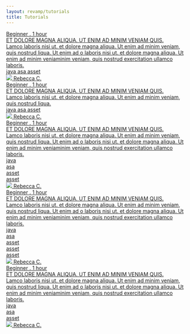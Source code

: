 ```yaml
---
layout: revamp/tutorials
title: Tutorials
---
```

<div id="grid">
<div id="" class="col-lg-6 col-xl-4 mb-3 item guide1 howto1">
<a href="http://google.com">    
<div class="tutorial-content tutorial-content-box">
<div class="tutorial-image mb-3" style="background-image: url('../assets/img/home-video-bg.jpg');">
<div class="tutorial-meta">
    Beginner . 1 hour
</div>    
</div>
<div class="tutorial-title mb-3">ET DOLORE MAGNA ALIQUA.
UT ENIM AD MINIM VENIAM QUIS.</div>
<div class="tutorial-descrition mb-3">Lamco laboris nisi ut. et dolore magna
aliqua. Ut enim ad minim veniam, quis
nostrud liqua. Ut enim ad o laboris nisi
ut. et dolore magna aliqua. Ut enim ad
minim veniaminim veniam, quis nostrud
exercitation ullamco laboris.</div>
<div class="tutorial-tags-container mb-3">
    <span class="tutorial-tag">java</span> <span class="tutorial-tag">asa</span> <span class="tutorial-tag">asset</span>
</div>
<div class="tutorial-presenter">
    <img src="../assets/img/home-video-bg.jpg">
    Rebecca C.
</div>
</div>
</a>
</div>

<div id="" class="col-lg-6 col-xl-4 mb-3 item guide2 howto2">
<a href="http://google.com">    
<div class="tutorial-content tutorial-content-box">
<div class="tutorial-image mb-3" style="background-image: url('../assets/img/home-video-bg.jpg');">
<div class="tutorial-meta">
    Beginner . 1 hour
</div>    
</div>
<div class="tutorial-title mb-3">ET DOLORE MAGNA ALIQUA.
UT ENIM AD MINIM VENIAM QUIS.</div>
<div class="tutorial-descrition mb-3">Lamco laboris nisi ut. et dolore magna
aliqua. Ut enim ad minim veniam, quis
nostrud liqua.</div>
<div class="tutorial-tags-container mb-3">
    <span class="tutorial-tag">java</span> <span class="tutorial-tag">asa</span> <span class="tutorial-tag">asset</span>
</div>
<div class="tutorial-presenter">
    <img src="../assets/img/home-video-bg.jpg">
    Rebecca C.
</div>
</div>
</a>
</div>

<div id="" class="col-lg-6 col-xl-4 mb-3 item guide3 howto3">
<a href="http://google.com">    
<div class="tutorial-content tutorial-content-box">
<div class="tutorial-image mb-3" style="background-image: url('../assets/img/home-video-bg.jpg');">
<div class="tutorial-meta">
    Beginner . 1 hour
</div>    
</div>
<div class="tutorial-title mb-3">ET DOLORE MAGNA ALIQUA.
UT ENIM AD MINIM VENIAM QUIS.</div>
<div class="tutorial-descrition mb-3">Lamco laboris nisi ut. et dolore magna
aliqua. Ut enim ad minim veniam, quis
nostrud liqua. Ut enim ad o laboris nisi
ut. et dolore magna aliqua. Ut enim ad
minim veniaminim veniam, quis nostrud
exercitation ullamco laboris.</div>
<div class="tutorial-tags-container mb-3">
    <div class="tutorial-tag">java</div> 
    <div class="tutorial-tag">asa</div> 
    <div class="tutorial-tag">asset</div>
    <div class="tutorial-tag">asset</div>
</div>
<div class="tutorial-presenter">
    <img src="../assets/img/home-video-bg.jpg">
    Rebecca C.
</div>
</div>
</a>
</div>

<div id="" class="col-lg-6 col-xl-4 mb-3 item guide4 howto4">
<a href="http://google.com">    
<div class="tutorial-content tutorial-content-box">
<div class="tutorial-image mb-3" style="background-image: url('../assets/img/home-video-bg.jpg');">
<div class="tutorial-meta">
    Beginner . 1 hour
</div>    
</div>
<div class="tutorial-title mb-3">ET DOLORE MAGNA ALIQUA.
UT ENIM AD MINIM VENIAM QUIS.</div>
<div class="tutorial-descrition mb-3">Lamco laboris nisi ut. et dolore magna
aliqua. Ut enim ad minim veniam, quis
nostrud liqua. Ut enim ad o laboris nisi
ut. et dolore magna aliqua. Ut enim ad
minim veniaminim veniam, quis nostrud
exercitation ullamco laboris.</div>
<div class="tutorial-tags-container mb-3">
    <div class="tutorial-tag">java</div> 
    <div class="tutorial-tag">asa</div> 
    <div class="tutorial-tag">asset</div>
    <div class="tutorial-tag">asset</div>
    <div class="tutorial-tag">asset</div>
</div>
<div class="tutorial-presenter">
    <img src="../assets/img/home-video-bg.jpg">
    Rebecca C.
</div>
</div>
</a>
</div>

<div id="" class="col-lg-6 col-xl-4 mb-3 item guide4 howto1">
<a href="http://google.com">    
<div class="tutorial-content tutorial-content-box">
<div class="tutorial-image mb-3" style="background-image: url('../assets/img/home-video-bg.jpg');">
<div class="tutorial-meta">
    Beginner . 1 hour
</div>    
</div>
<div class="tutorial-title mb-3">ET DOLORE MAGNA ALIQUA.
UT ENIM AD MINIM VENIAM QUIS.</div>
<div class="tutorial-descrition mb-3">Lamco laboris nisi ut. et dolore magna
aliqua. Ut enim ad minim veniam, quis
nostrud liqua. Ut enim ad o laboris nisi
ut. et dolore magna aliqua. Ut enim ad
minim veniaminim veniam, quis nostrud
exercitation ullamco laboris.</div>
<div class="tutorial-tags-container mb-3">
    <div class="tutorial-tag">java</div> <div class="tutorial-tag">asa</div> <div class="tutorial-tag">asset</div>
</div>
<div class="tutorial-presenter">
    <img src="../assets/img/home-video-bg.jpg">
    Rebecca C.
</div>
</div>
</a>
</div>
</div><!-- grid ends-->
